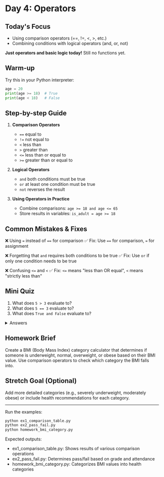 # Day 4: Operators

## Today's Focus
- Using comparison operators (==, !=, <, >, etc.)
- Combining conditions with logical operators (and, or, not)

**Just operators and basic logic today!** Still no functions yet.

## Warm-up
Try this in your Python interpreter:
```python
age = 20
print(age >= 18)  # True
print(age < 18)   # False
```

## Step-by-step Guide

1. **Comparison Operators**
   - `==` equal to
   - `!=` not equal to
   - `<` less than
   - `>` greater than
   - `<=` less than or equal to
   - `>=` greater than or equal to

2. **Logical Operators**
   - `and` both conditions must be true
   - `or` at least one condition must be true
   - `not` reverses the result

3. **Using Operators in Practice**
   - Combine comparisons: `age >= 18 and age <= 65`
   - Store results in variables: `is_adult = age >= 18`

## Common Mistakes & Fixes

❌ Using `=` instead of `==` for comparison
✅ Fix: Use `==` for comparison, `=` for assignment

❌ Forgetting that `and` requires both conditions to be true
✅ Fix: Use `or` if only one condition needs to be true

❌ Confusing `<=` and `<`
✅ Fix: `<=` means "less than OR equal", `<` means "strictly less than"

## Mini Quiz

1. What does `5 > 3` evaluate to?
2. What does `5 == 3` evaluate to?
3. What does `True and False` evaluate to?

<details>
<summary>Answers</summary>

1. True
2. False
3. False
</details>

## Homework Brief

Create a BMI (Body Mass Index) category calculator that determines if someone is underweight, normal, overweight, or obese based on their BMI value.
Use comparison operators to check which category the BMI falls into.

## Stretch Goal (Optional)

Add more detailed categories (e.g., severely underweight, moderately obese) or include health recommendations for each category.

---

Run the examples:
```bash
python ex1_comparison_table.py
python ex2_pass_fail.py
python homework_bmi_category.py
```

Expected outputs:
- ex1_comparison_table.py: Shows results of various comparison operations
- ex2_pass_fail.py: Determines pass/fail based on grade and attendance
- homework_bmi_category.py: Categorizes BMI values into health categories
